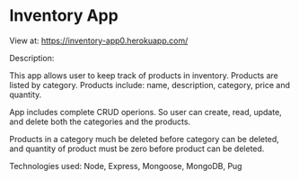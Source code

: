 # Inventory App

View at: https://inventory-app0.herokuapp.com/

Description:

This app allows user to keep track of products in inventory. Products are listed by category. Products include: name, description, category, price and quantity. 

App includes complete CRUD operions. So user can create, read, update, and delete both the categories and the products. 

Products in a category much be deleted before category can be deleted, and quantity of product must be zero before product can be deleted. 

Technologies used: Node, Express, Mongoose, MongoDB, Pug
